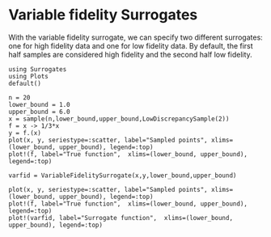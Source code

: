 # Variable fidelity Surrogates

With the variable fidelity surrogate, we can specify two different surrogates: one for high fidelity data and one for low fidelity data.
By default, the first half samples are considered high fidelity and the second half low fidelity.

```@example variablefid
using Surrogates
using Plots
default()
```

```@example variablefid
n = 20
lower_bound = 1.0
upper_bound = 6.0
x = sample(n,lower_bound,upper_bound,LowDiscrepancySample(2))
f = x -> 1/3*x
y = f.(x)
plot(x, y, seriestype=:scatter, label="Sampled points", xlims=(lower_bound, upper_bound), legend=:top)
plot!(f, label="True function",  xlims=(lower_bound, upper_bound), legend=:top)
```

```@example variablefid
varfid = VariableFidelitySurrogate(x,y,lower_bound,upper_bound)
```

```@example RadialBasisSurrogate
plot(x, y, seriestype=:scatter, label="Sampled points", xlims=(lower_bound, upper_bound), legend=:top)
plot!(f, label="True function",  xlims=(lower_bound, upper_bound), legend=:top)
plot!(varfid, label="Surrogate function",  xlims=(lower_bound, upper_bound), legend=:top)
```
